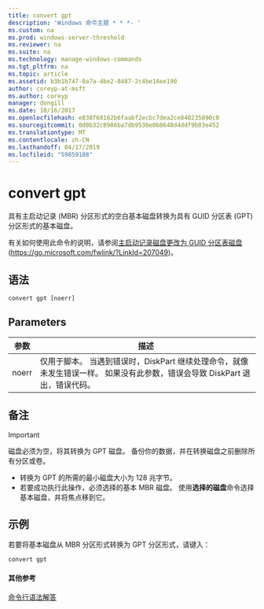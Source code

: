 ```yaml
---
title: convert gpt
description: 'Windows 命令主题 * * *- '
ms.custom: na
ms.prod: windows-server-threshold
ms.reviewer: na
ms.suite: na
ms.technology: manage-windows-commands
ms.tgt_pltfrm: na
ms.topic: article
ms.assetid: b3b1b747-0a7a-4be2-8487-2c4be16ee190
author: coreyp-at-msft
ms.author: coreyp
manager: dongill
ms.date: 10/16/2017
ms.openlocfilehash: e838f68162b6faabf2ecbc7dea2ce840235890c0
ms.sourcegitcommit: 0d0b32c8986ba7db9536e0b8648d4ddf9b03e452
ms.translationtype: MT
ms.contentlocale: zh-CN
ms.lasthandoff: 04/17/2019
ms.locfileid: "59859108"
---
```

# <a name="convert-gpt"></a>convert gpt



具有主启动记录 (MBR) 分区形式的空白基本磁盘转换为具有 GUID 分区表 (GPT) 分区形式的基本磁盘。

有关如何使用此命令的说明，请参阅[主启动记录磁盘更改为 GUID 分区表磁盘](https://go.microsoft.com/fwlink/?LinkId=207049)(https://go.microsoft.com/fwlink/?LinkId=207049)。

## <a name="syntax"></a>语法

```
convert gpt [noerr]
```

## <a name="parameters"></a>Parameters

|参数|描述|
|---------|-----------|
|noerr|仅用于脚本。 当遇到错误时，DiskPart 继续处理命令，就像未发生错误一样。 如果没有此参数，错误会导致 DiskPart 退出，错误代码。|

## <a name="remarks"></a>备注

> [!IMPORTANT]
> 磁盘必须为空，将其转换为 GPT 磁盘。 备份你的数据，并在转换磁盘之前删除所有分区或卷。
-   转换为 GPT 的所需的最小磁盘大小为 128 兆字节。
-   若要成功执行此操作，必须选择的基本 MBR 磁盘。 使用**选择的磁盘**命令选择基本磁盘，并将焦点移到它。

## <a name="BKMK_examples"></a>示例

若要将基本磁盘从 MBR 分区形式转换为 GPT 分区形式，请键入：
```
convert gpt
```

#### <a name="additional-references"></a>其他参考

[命令行语法解答](command-line-syntax-key.md)

